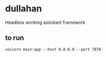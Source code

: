 # dullahan
Headless working assistant framework


## to run

`uvicorn main:app --host 0.0.0.0 --port 7878`

